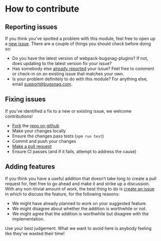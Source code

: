 # How to contribute

## Reporting issues

If you think you've spotted a problem with this module, feel free to open up a
[new issue](https://github.com/ElMassimo/vite-plugin-bugsnag/issues/new). There are a couple
of things you should check before doing so:

- Do you have the latest version of webpack-bugsnag-plugins? If not, does updating to the latest
version fix your issue?
- Has somebody else [already reported](https://github.com/ElMassimo/vite-plugin-bugsnag/issues?utf8=%E2%9C%93&q=is%3Aissue%20is%3Aopen) your issue? Feel free to comment or check-in on an existing issue that matches your own.
- Is your problem definitely to do with this module? For anything else, email [support@bugsnag.com](mailto:support@bugsnag.com).

## Fixing issues

If you've identified a fix to a new or existing issue, we welcome contributions!

- [Fork](https://help.github.com/articles/fork-a-repo) the [repo on github](https://github.com/ElMassimo/vite-plugin-bugsnag)
- Make your changes locally
- Ensure the changes pass tests (`npm run test`)
- Commit and push your changes
- [Make a pull request](https://help.github.com/articles/using-pull-requests)
- Ensure CI passes (and if it fails, attempt to address the cause)

## Adding features

If you think you have
a useful addition that doesn’t take long to create a pull request for, feel free
to go ahead and make it and strike up a discussion. With any non-trivial amount
of work, the best thing to do is [create an issue](https://github.com/ElMassimo/vite-plugin-bugsnag/issues/new)
in which to discuss the feature, for the following reasons:

- We might have already planned to work on your suggested feature.
- We might disagree about whether the addition is worthwhile or not.
- We might agree that the addition is worthwhile but disagree with the implementation.

Use your best judgement. What we want to avoid here is anybody feeling like they’ve
wasted their time!
